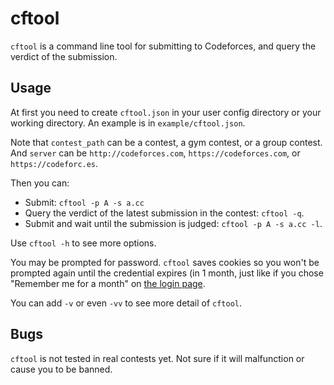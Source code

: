 # cftool

`cftool` is a command line tool for submitting to Codeforces, and query the
verdict of the submission.

## Usage

At first you need to create `cftool.json` in your user config directory or
your working directory.  An example is in `example/cftool.json`.

Note that `contest_path` can be a contest, a gym contest, or a group
contest.  And `server` can be `http://codeforces.com`,
`https://codeforces.com`, or `https://codeforc.es`.

Then you can:

* Submit: `cftool -p A -s a.cc`
* Query the verdict of the latest submission in the contest: `cftool -q`.
* Submit and wait until the submission is judged: `cftool -p A -s a.cc -l`.

Use `cftool -h` to see more options.

You may be prompted for password.  `cftool` saves cookies so you won't be
prompted again until the credential expires (in 1 month, just like if you
chose "Remember me for a month" on
[the login page](https://codeforces.com/enter).

You can add `-v` or even `-vv` to see more detail of `cftool`.

## Bugs

`cftool` is not tested in real contests yet.  Not sure if it will malfunction
or cause you to be banned.
